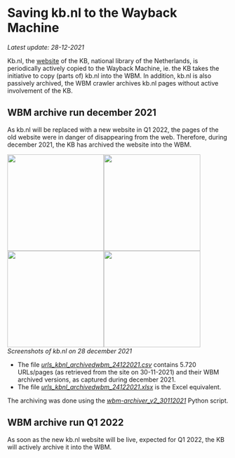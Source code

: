 # Saving kb.nl to the Wayback Machine
*Latest update: 28-12-2021*

Kb.nl, the [website](https://www.kb.nl) of the KB, national library of the Netherlands, is periodically actively copied to the Wayback Machine, ie. the KB takes the initiative to copy (parts of) kb.nl into the WBM. In addition, kb.nl is also passively archived, the WBM crawler archives kb.nl pages without active involvement of the KB. 

## WBM archive run december 2021
As kb.nl will be replaced with a new website in Q1 2022, the pages of the old website were in danger of disappearing from the web. Therefore, during december 2021, the KB has archived the website into the WBM. 

<kbd><image src="24122021/images/kbnl_homepage_28122021.png" width="220"/></kbd><kbd><image src="24122021/images/kbnl_newspage_28122021.png" width="220"/></kbd><kbd><image src="24122021/images/kbnl_themepage_28122021.png" width="220"/></kbd><kbd><image src="24122021/images/kbnl_organisationpage_28122021.png" width="220"/></kbd>
<br clear="all"/>
*Screenshots of kb.nl on 28 december 2021*

* The file *[urls_kbnl_archivedwbm_24122021.csv](24122021/urls_kbnl_archivedwbm_24122021.csv)* contains 5.720 URLs/pages (as retrieved from the site on 30-11-2021) and their WBM archived versions, as captured during december 2021.  
* The file *[urls_kbnl_archivedwbm_24122021.xlsx](24122021/urls_kbnl_archivedwbm_24122021.xlsx)* is the Excel equivalent.

The archiving was done using the *[wbm-archiver_v2_30112021](../wbm-archiver_v2_30112021)* Python script.

## WBM archive run Q1 2022
As soon as the new kb.nl website will be live, expected for Q1 2022, the KB will actively archive it into the WBM. 

